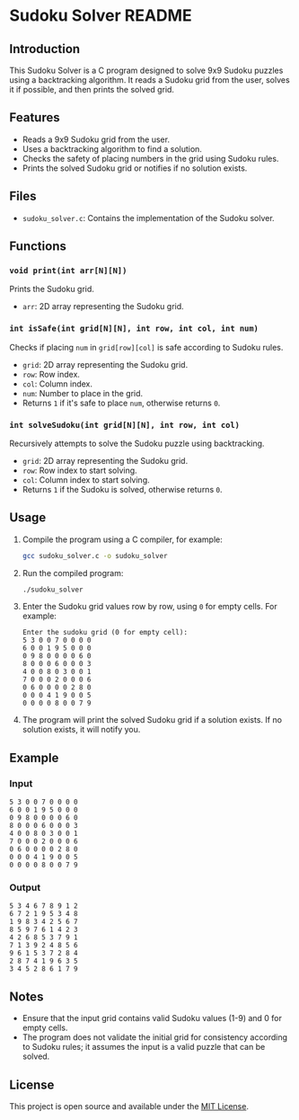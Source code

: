 # Sudoku Solver README

## Introduction

This Sudoku Solver is a C program designed to solve 9x9 Sudoku puzzles using a backtracking algorithm. It reads a Sudoku grid from the user, solves it if possible, and then prints the solved grid.

## Features

- Reads a 9x9 Sudoku grid from the user.
- Uses a backtracking algorithm to find a solution.
- Checks the safety of placing numbers in the grid using Sudoku rules.
- Prints the solved Sudoku grid or notifies if no solution exists.

## Files

- `sudoku_solver.c`: Contains the implementation of the Sudoku solver.

## Functions

### `void print(int arr[N][N])`
Prints the Sudoku grid.

- `arr`: 2D array representing the Sudoku grid.

### `int isSafe(int grid[N][N], int row, int col, int num)`
Checks if placing `num` in `grid[row][col]` is safe according to Sudoku rules.

- `grid`: 2D array representing the Sudoku grid.
- `row`: Row index.
- `col`: Column index.
- `num`: Number to place in the grid.
- Returns `1` if it's safe to place `num`, otherwise returns `0`.

### `int solveSudoku(int grid[N][N], int row, int col)`
Recursively attempts to solve the Sudoku puzzle using backtracking.

- `grid`: 2D array representing the Sudoku grid.
- `row`: Row index to start solving.
- `col`: Column index to start solving.
- Returns `1` if the Sudoku is solved, otherwise returns `0`.

## Usage

1. Compile the program using a C compiler, for example:
   ```bash
   gcc sudoku_solver.c -o sudoku_solver
   ```

2. Run the compiled program:
   ```bash
   ./sudoku_solver
   ```

3. Enter the Sudoku grid values row by row, using `0` for empty cells. For example:
   ```
   Enter the sudoku grid (0 for empty cell):
   5 3 0 0 7 0 0 0 0
   6 0 0 1 9 5 0 0 0
   0 9 8 0 0 0 0 6 0
   8 0 0 0 6 0 0 0 3
   4 0 0 8 0 3 0 0 1
   7 0 0 0 2 0 0 0 6
   0 6 0 0 0 0 2 8 0
   0 0 0 4 1 9 0 0 5
   0 0 0 0 8 0 0 7 9
   ```

4. The program will print the solved Sudoku grid if a solution exists. If no solution exists, it will notify you.

## Example

### Input
```
5 3 0 0 7 0 0 0 0
6 0 0 1 9 5 0 0 0
0 9 8 0 0 0 0 6 0
8 0 0 0 6 0 0 0 3
4 0 0 8 0 3 0 0 1
7 0 0 0 2 0 0 0 6
0 6 0 0 0 0 2 8 0
0 0 0 4 1 9 0 0 5
0 0 0 0 8 0 0 7 9
```

### Output
```
5 3 4 6 7 8 9 1 2
6 7 2 1 9 5 3 4 8
1 9 8 3 4 2 5 6 7
8 5 9 7 6 1 4 2 3
4 2 6 8 5 3 7 9 1
7 1 3 9 2 4 8 5 6
9 6 1 5 3 7 2 8 4
2 8 7 4 1 9 6 3 5
3 4 5 2 8 6 1 7 9
```

## Notes

- Ensure that the input grid contains valid Sudoku values (1-9) and 0 for empty cells.
- The program does not validate the initial grid for consistency according to Sudoku rules; it assumes the input is a valid puzzle that can be solved.

## License

This project is open source and available under the [MIT License](https://opensource.org/licenses/MIT).
